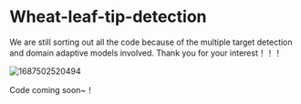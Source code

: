 # Wheat-leaf-tip-detection

We are still sorting out all the code because of the multiple target detection and domain adaptive models involved.
Thank you for your interest！！！


![1687502520494](https://github.com/YinglunLi/Wheat-leaf-tip-detection/assets/51315256/6651529b-4322-452a-a1d6-c38793601771)


Code coming soon~！

